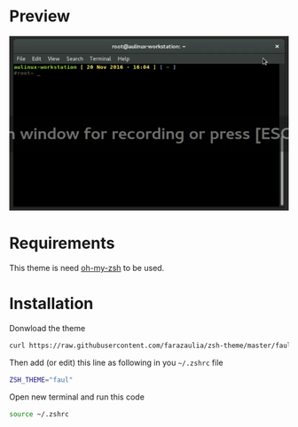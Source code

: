 # Preview
<p align="center">
<img src="https://raw.githubusercontent.com/farazaulia/zsh-theme/master/preview.gif" alt="demo" />
</p>

# Requirements
This theme is need [oh-my-zsh](https://github.com/robbyrussell/oh-my-zsh) to be used.

# Installation
Donwload the theme
```bash
curl https://raw.githubusercontent.com/farazaulia/zsh-theme/master/faul.zsh-theme > ~/.oh-my-zsh/themes/faul.zsh-theme
```

Then add (or edit) this line as following in you `~/.zshrc` file
```bash
ZSH_THEME="faul"
```

Open new terminal and run this code
```bash
source ~/.zshrc
```
